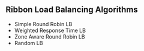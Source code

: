 ## Ribbon Load Balancing Algorithms

* Simple Round Robin LB
* Weighted Response Time LB
* Zone Aware Round Robin LB
* Random LB
